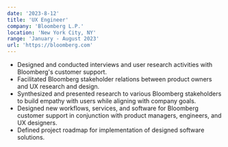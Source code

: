 ```yaml
---
date: '2023-8-12'
title: 'UX Engineer'
company: 'Bloomberg L.P.'
location: 'New York City, NY'
range: 'January - August 2023'
url: 'https://bloomberg.com'
---
```


- Designed and conducted interviews and user research activities with Bloomberg's customer support.
- Facilitated Bloomberg stakeholder relations between product owners and UX research and design.
- Synthesized and presented research to various Bloomberg stakeholders to build empathy with users while aligning with company goals.
- Designed new workflows, services, and software for Bloomberg customer support in conjunction with product managers, engineers, and UX designers.
- Defined project roadmap for implementation of designed software solutions.

